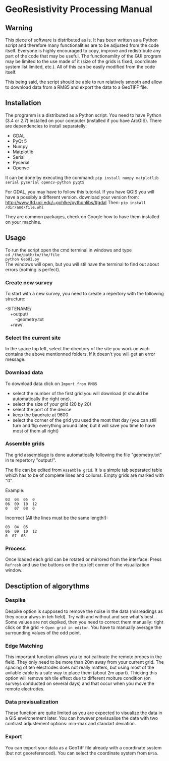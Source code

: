 # GeoResistivity Processing Manual

## Warning
This piece of software is distributed as is. It has been written as a Python script and therefore many functionalities are to be adjusted from the code itself. Everyone is highly encouraged to copy, improve and redistribute any part of the code that may be useful. 
The functionamlity of the GUI program may be limited to the use made of it (size of the grids is fixed, coordinate system list limited, etc.). All of this can be easily modified from the code itself.

This being said, the script should be able to run relatively smooth and allow to download data from a RM85 and export the data to a GeoTIFF file.

## Installation

The programm is a distributed as a Python script. You need to have Python (3.4 or 2.7) installed on your computer (installed if you have ArcGIS).
There are dependencies to install separatelly:
- GDAL
- PyQt 5
- Numpy
- Matplotlib
- Serial
- Pyserial
- Openvc

It can be done by executing the command:
`pip install numpy matplotlib serial pyserial opencv-python pyqt5`

For GDAL, you may have to follow this tutorial. If you have QGIS you will have a possibly a different version.
download your version from:
http://www.lfd.uci.edu/~gohlke/pythonlibs/#gdal
Then:
`pip install /dir/and/file.whl`

They are common packages, check on Google how to have them installed on your machine.

## Usage
To run the script open the cmd terminal in windows and type <br/>
`cd /the/path/to/the/file`<br/>
`python GeoUI.py`<br/>
The windows will open, but you will stil have the terminal to find out about errors (nothing is perfect).


### Create new survey
To start with a new survey, you need to create a repertory with the following structure:

-SITENAME/ <br/>
&nbsp;&nbsp;&nbsp;&nbsp;+output/<br/>
&nbsp;&nbsp;&nbsp;&nbsp;&nbsp;&nbsp;&nbsp;&nbsp;-geometry.txt<br/>
&nbsp;&nbsp;&nbsp;&nbsp;+raw/<br/>

### Select the current site
In the space top left, select the directory of the site you work on wich contains the above mentionned folders. If it doesn't you will get an error message.

### Download data
To download data click on `Import from RM85`
  - select the number of the first grid you will download (it should be automatically the right one).
  - select the size of your grid (20 by 20)
  - select the port of the device
  - keep the baudrate at 9600
  - select the corner of the grid you used the most that day (you can still turn and flip everything around later, but it will save you time to have most of them all right)
  
###  Assemble grids

The grid assemblage is done automatically following the file "geometry.txt" in te repertory "output/".

The file can be edited from `Assemble grid`. It is a simple tab separated table which has to be of complete lines and collums. 
Empty grids are marked with "0".

Example:

```0   01  02  0
03  04  05  0
06  09  10  12
0   07  08  0
```


Incorrect (All the lines must be the same length!):

```0   01  02 
03  04  05  
06  09  10  12
0  07  08  
```

###  Process

Once loaded each grid can be rotated or mirrored from the interface: Press `Refresh` and use the buttons on the top left corner of the visualization window.


## Desctiption of algorythms

### Despike
Despike option is supposed to remove the noise in the data (misreadings as they occur alwys in teh field). Try with and without and see what's best. Some values are not depiked, then you need to correct them manually: right click on the grid -> `Open grid in editor`.
You have to manually average the surrounding values of the odd point.

### Edge Matching
This important function allows you to not calibrate the remote probes in the field. They only need to be more than 20m away from your current grid. The spacing of teh electrodes does not really matters, but using most of the avilable cable is a safe way to place them (about 2m apart).
Thicking this option will remove teh tile effect due to different moiture condition (on surveys conducted on several days) and that occur when you move the remote electrodes.

### Data previsualization
These function are quite limited as you are expected to visualize the data in a GIS environement later. You can however previsualise the data with two contrast adjustement options: min-max and standart deviation.

### Export
You can export your data as a GeoTiff file already with a coordinate system (but not georeferenced). You can select the coordinate system from `EPSG`.

